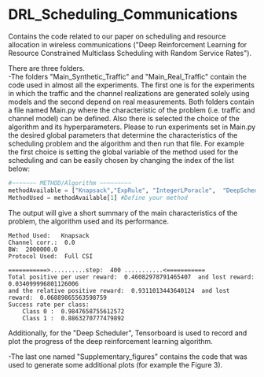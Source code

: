 # DRL_Scheduling_Communications
Contains the code related to our paper on scheduling and resource allocation in wireless communications ("Deep Reinforcement Learning for Resource Constrained Multiclass Scheduling with Random Service Rates").

There are three folders.\
-The folders "Main_Synthetic_Traffic" and "Main_Real_Traffic" contain the code used in almost all the experiments. The first one is for the experiments in which the traffic and the channel realizations are generated solely using models and the second depend on real measurements. Both folders contain a file named Main.py where the characteristic of the problem (i.e. traffic and channel model) can be defined. Also there is selected the choice of the algorithm and its hyperparameters. Please to run experiments set in Main.py the desired global parameters that determine the characteristics of the scheduling problem and the algorithm and then run that file. For example the first choice is setting the global variable of the method used for the scheduling and can be easily chosen by changing the index of the list below:
```python
#~~~~~~~ METHOD/Algorithm ~~~~~~~~~  
methodAvailable = ["Knapsack","ExpRule", "IntegerLPoracle",  "DeepScheduler"]
MethodUsed = methodAvailable[1] #Define your method
```

The output will give a short summary of the main characteristics of the problem, the algorithm used and its performance. 

```
Method Used:   Knapsack 
Channel corr.:  0.0
BW:  2000000.0 
Protocol Used:  Full CSI

===========>..........step:  400 ...........<===========
Total positive per user reward:  0.46082978791465407  and lost reward:  0.034099996801126006
and the relative positive reward:  0.9311013443640124  and lost reward:  0.06889865563598759
Success rate per class:
    Class 0 :  0.9847658755612572
    Class 1 :  0.8863270777479892
```

Additionally, for the "Deep Scheduler", Tensorboard is used to record and plot the progress of the deep reinforcement learning algorithm.

-The last one named "Supplementary_figures" contains the code that was used to generate some additional plots (for example the Figure 3).
